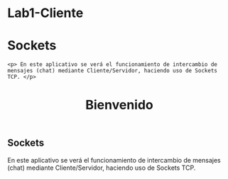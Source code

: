 # Lab1-Cliente

<h1>Sockets</h1>

	<p> En este aplicativo se verá el funcionamiento de intercambio de mensajes (chat) mediante Cliente/Servidor, haciendo uso de Sockets TCP. </p>

<!DOCTYPE html>
<html lang="es">

 <head>
   <meta charset="UTF-8">
   <title>Sockets</title>
 </head>

 <body>
    <header>
       <h1>Bienvenido</h1>
    </header>
	<h2>Sockets</h2>
	<p>En este aplicativo se verá el funcionamiento de intercambio de mensajes (chat) mediante Cliente/Servidor, haciendo uso de Sockets TCP. </p>
	
 </body>
</html>
